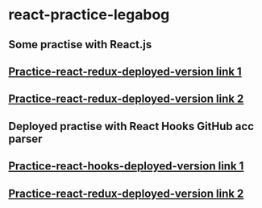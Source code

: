 # react-practice-legabog
## Some practise with React.js
[Practice-react-redux-deployed-version link 1](https://react-quiz-legabog.web.app/)
------------------------------------------------------
[Practice-react-redux-deployed-version link 2](https://react-quiz-legabog.firebaseapp.com/)
------------------------------------------------------
## Deployed practise with React Hooks GitHub acc parser
[Practice-react-hooks-deployed-version link 1](https://practice-react-hooks-leg-3d6de.web.app/)
------------------------------------------------------
[Practice-react-redux-deployed-version link 2](https://practice-react-hooks-leg-3d6de.firebaseapp.com/)
------------------------------------------------------
